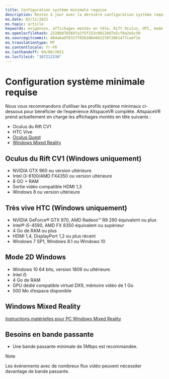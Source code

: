 ```yaml
---
title: Configuration système minimale requise
description: Restez à jour avec la dernière configuration système requise pour AltspaceVR sur les écrans montés en tête, le rift Oculus et les appareils très vives HTC.
ms.date: 03/11/2021
ms.topic: article
keywords: exigences, affichages montés en tête, Rift Oculus, HTC, mode 2D Windows
ms.openlocfilehash: 2220b876568fa2f5f253c08120d7e5cf0a2e5c50
ms.sourcegitcommit: d84a6adf631ff02b106e682238f2861477caef1e
ms.translationtype: MT
ms.contentlocale: fr-FR
ms.lasthandoff: 04/08/2021
ms.locfileid: "107212330"
---
```

# <a name="minimum-system-requirements"></a>Configuration système minimale requise

Nous vous recommandons d’utiliser les profils système minimaux ci-dessous pour bénéficier de l’expérience AltspaceVR complète. AltspaceVR prend actuellement en charge les affichages montés en tête suivants :

* Oculus du Rift CV1
* HTC Vive
* [Oculus Quest](oculus-installation.md)
* [Windows Mixed Reality](wmr-installation.md)

## <a name="oculus-rift-cv1-windows-only"></a>Oculus du Rift CV1 (Windows uniquement)

* NVIDIA GTX 960 ou version ultérieure 
* Intel i3-6100/AMD FX4350 ou version ultérieure 
* 8 GO + RAM 
* Sortie vidéo compatible HDMI 1,3 
* Windows 8 ou version ultérieure 

## <a name="htc-vive-windows-only"></a>Très vive HTC (Windows uniquement)

* NVIDIA GeForce® GTX 970, AMD Radeon™ R9 290 équivalent ou plus
* Intel® i5-4590, AMD FX 8350 équivalent ou supérieur   
* 4 Go de RAM ou plus
* HDMI 1,4, DisplayPort 1,2 ou plus récent
* Windows 7 SP1, Windows 8.1 ou Windows 10

## <a name="windows-2d-mode"></a>Mode 2D Windows

* Windows 10 64 bits, version 1809 ou ultérieure.
* Intel i5
* 4 Go de RAM
* GPU dédié compatible virtuel DX9, mémoire vidéo de 1 Go
* 500 Mo d’espace disponible 

## <a name="windows-mixed-reality"></a>Windows Mixed Reality

[Instructions matérielles pour PC Windows Mixed Reality](https://docs.microsoft.com/windows/mixed-reality/enthusiast-guide/windows-mixed-reality-minimum-pc-hardware-compatibility-guidelines)

## <a name="bandwidth-requirements"></a>Besoins en bande passante

* Une bande passante minimale de 5Mbps est recommandée.

> [!NOTE]
> Les événements avec de nombreux flux vidéo peuvent nécessiter davantage de bande passante.
